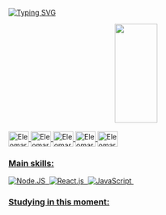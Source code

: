 [![Typing SVG](https://readme-typing-svg.herokuapp.com/?color=9900F0&size=35&center=true&vCenter=true&width=1000&lines=<+Bem+vindo,+meu+nome+é+Eleomar+Dorneles+/>;<+Sou+desenvolvedor+WEB+/>;<+Tenho+22+anos+/>;<+É+um+prazer,+Be+Welcome!+:%29+/>)](https://git.io/typing-svg)

<div align="center" display="block">
  <a href="https://github.com/oeleomar">
  <img width="41%" height="195px" src="https://github-readme-stats.vercel.app/api/top-langs/?username=oeleomar&layout=compact&hide_border=true&langs_count=7&bg_color=0d1117&title_color=9900F0&text_color=4700D8"/>
</div>
<div style="display: inline_block"><br>
  <img align="center" alt="Eleomar-JS" height="30" width="40" src="https://cdn.jsdelivr.net/gh/devicons/devicon/icons/react/react-original-wordmark.svg">
  <img align="center" alt="Eleomar-JS" height="30" width="40" src="https://cdn.jsdelivr.net/gh/devicons/devicon/icons/javascript/javascript-original.svg" />
  <img align="center" alt="Eleomar-JS" height="30" width="40" src="https://cdn.jsdelivr.net/gh/devicons/devicon/icons/html5/html5-original.svg" />
  <img align="center" alt="Eleomar-JS" height="30" width="40" src="https://cdn.jsdelivr.net/gh/devicons/devicon/icons/css3/css3-original.svg" />
  <img align="center" alt="Eleomar-JS" height="30" width="40" src="https://cdn.jsdelivr.net/gh/devicons/devicon/icons/nodejs/nodejs-original.svg" />
</div>
   

### Main skills:
![Node.JS](https://img.shields.io/badge/-Node.JS-0D1117?style=for-the-badge&logo=node.js&labelColor=0D1117&textColor=0D1117)&nbsp;
![React.js](https://img.shields.io/badge/-React.js-0D1117?style=for-the-badge&logo=react&labelColor=0D1117)&nbsp;
![JavaScript](https://img.shields.io/badge/-JavaScript-0D1117?style=for-the-badge&logo=javascript&labelColor=0D1117&textColor=0D1117)&nbsp;

  
### Studying in this moment:





